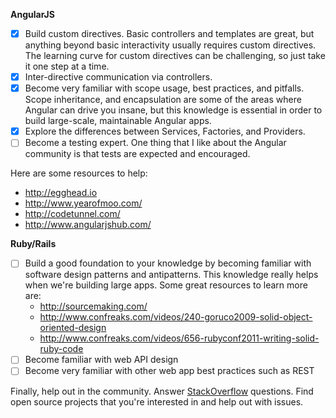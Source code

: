**AngularJS**

- [x] Build custom directives. Basic controllers and templates are great, but anything beyond basic interactivity usually requires custom directives. The learning curve for custom directives can be challenging, so just take it one step at a time.
- [x] Inter-directive communication via controllers.
- [x] Become very familiar with scope usage, best practices, and pitfalls. Scope inheritance, and encapsulation are some of the areas where Angular can drive you insane, but this knowledge is essential in order to build large-scale, maintainable Angular apps.
- [x] Explore the differences between Services, Factories, and Providers.
- [ ] Become a testing expert. One thing that I like about the Angular community is that tests are expected and encouraged.

Here are some resources to help:

- http://egghead.io
- http://www.yearofmoo.com/
- http://codetunnel.com/
- http://www.angularjshub.com/

**Ruby/Rails**

- [ ] Build a good foundation to your knowledge by becoming familiar with software design patterns and antipatterns. This knowledge really helps when we're building large apps. Some great resources to learn more are:
  - http://sourcemaking.com/
  - http://www.confreaks.com/videos/240-goruco2009-solid-object-oriented-design
  - http://www.confreaks.com/videos/656-rubyconf2011-writing-solid-ruby-code
- [ ] Become familiar with web API design
- [ ] Become very familiar with other web app best practices such as REST

Finally, help out in the community. Answer [StackOverflow](http://stackoverflow.com/) questions. Find open source projects that you're interested in and help out with issues.